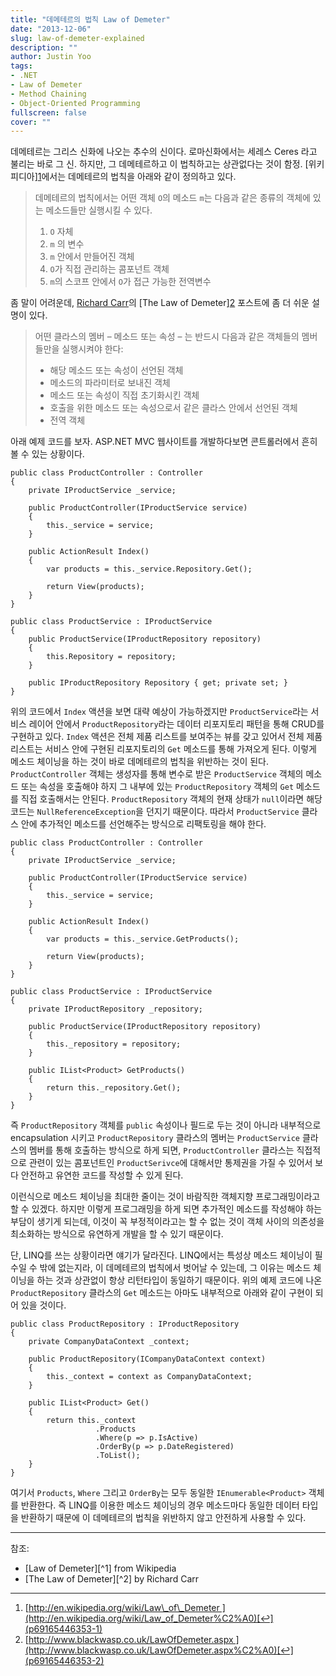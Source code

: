 ```yaml
---
title: "데메테르의 법칙 Law of Demeter"
date: "2013-12-06"
slug: law-of-demeter-explained
description: ""
author: Justin Yoo
tags:
- .NET
- Law of Demeter
- Method Chaining
- Object-Oriented Programming
fullscreen: false
cover: ""
---
```


데메테르는 그리스 신화에 나오는 추수의 신이다. 로마신화에서는 세레스 Ceres 라고 불리는 바로 그 신. 하지만, 그 데메테르하고 이 법칙하고는 상관없다는 것이 함정. \[위키피디아\][1](p69165446353-1)에서는 데메테르의 법칙을 아래와 같이 정의하고 있다.

> 데메테르의 법칙에서는 어떤 객체 `O`의 메소드 `m`는 다음과 같은 종류의 객체에 있는 메소드들만 실행시킬 수 있다.
> 
> 1. `O` 자체
> 2. `m` 의 변수
> 3. `m` 안에서 만들어진 객체
> 4. `O`가 직접 관리하는 콤포넌트 객체
> 5. `m`의 스코프 안에서 `O`가 접근 가능한 전역변수

좀 말이 어려운데, [Richard Carr](http://www.blackwasp.co.uk/FAQ.aspx)의 \[The Law of Demeter\][2](p69165446353-2) 포스트에 좀 더 쉬운 설명이 있다.

> 어떤 클라스의 멤버 – 메소드 또는 속성 – 는 반드시 다음과 같은 객체들의 멤버들만을 실행시켜야 한다:
> 
> - 해당 메소드 또는 속성이 선언된 객체
> - 메소드의 파라미터로 보내진 객체
> - 메소드 또는 속성이 직접 초기화시킨 객체
> - 호출을 위한 메소드 또는 속성으로서 같은 클라스 안에서 선언된 객체
> - 전역 객체

아래 예제 코드를 보자. ASP.NET MVC 웹사이트를 개발하다보면 콘트롤러에서 흔히 볼 수 있는 상황이다.

```
public class ProductController : Controller
{
    private IProductService _service;

    public ProductController(IProductService service)
    {
        this._service = service;
    }

    public ActionResult Index()
    {
        var products = this._service.Repository.Get();

        return View(products);        
    }
}

public class ProductService : IProductService
{
    public ProductService(IProductRepository repository)
    {
        this.Repository = repository;
    }

    public IProductRepository Repository { get; private set; }
}

```

위의 코드에서 `Index` 액션을 보면 대략 예상이 가능하겠지만 `ProductService`라는 서비스 레이어 안에서 `ProductRepository`라는 데이터 리포지토리 패턴을 통해 CRUD를 구현하고 있다. `Index` 액션은 전체 제품 리스트를 보여주는 뷰를 갖고 있어서 전체 제품 리스트는 서비스 안에 구현된 리포지토리의 `Get` 메소드를 통해 가져오게 된다. 이렇게 메소드 체이닝을 하는 것이 바로 데메테르의 법칙을 위반하는 것이 된다. `ProductController` 객체는 생성자를 통해 변수로 받은 `ProductService` 객체의 메소드 또는 속성을 호출해야 하지 그 내부에 있는 `ProductRepository` 객체의 `Get` 메소드를 직접 호출해서는 안된다. `ProductRepository` 객체의 현재 상태가 `null`이라면 해당 코드는 `NullReferenceException`을 던지기 때문이다. 따라서 `ProductService` 클라스 안에 추가적인 메소드를 선언해주는 방식으로 리팩토링을 해야 한다.

```
public class ProductController : Controller
{
    private IProductService _service;

    public ProductController(IProductService service)
    {
        this._service = service;
    }

    public ActionResult Index()
    {
        var products = this._service.GetProducts();

        return View(products);        
    }
}

public class ProductService : IProductService
{
    private IProductRepository _repository;

    public ProductService(IProductRepository repository)
    {
        this._repository = repository;
    }

    public IList<Product> GetProducts()
    {
        return this._repository.Get();
    }
}

```

즉 `ProductRepository` 객체를 `public` 속성이나 필드로 두는 것이 아니라 내부적으로 encapsulation 시키고 `ProductRepository` 클라스의 멤버는 `ProductService` 클라스의 멤버를 통해 호출하는 방식으로 하게 되면, `ProductController` 클라스는 직접적으로 관련이 있는 콤포넌트인 `ProductSerivce`에 대해서만 통제권을 가질 수 있어서 보다 안전하고 유연한 코드를 작성할 수 있게 된다.

이런식으로 메소드 체이닝을 최대한 줄이는 것이 바람직한 객체지향 프로그래밍이라고 할 수 있겠다. 하지만 이렇게 프로그래밍을 하게 되면 추가적인 메소드를 작성해야 하는 부담이 생기게 되는데, 이것이 꼭 부정적이라고는 할 수 없는 것이 객체 사이의 의존성을 최소화하는 방식으로 유연하게 개발을 할 수 있기 때문이다.

단, LINQ를 쓰는 상황이라면 얘기가 달라진다. LINQ에서는 특성상 메소드 체이닝이 필수일 수 밖에 없는지라, 이 데메테르의 법칙에서 벗어날 수 있는데, 그 이유는 메소드 체이닝을 하는 것과 상관없이 항상 리턴타입이 동일하기 때문이다. 위의 예제 코드에 나온 `ProductRepository` 클라스의 `Get` 메소드는 아마도 내부적으로 아래와 같이 구현이 되어 있을 것이다.

```
public class ProductRepository : IProductRepository
{
    private CompanyDataContext _context;

    public ProductRepository(ICompanyDataContext context)
    {
        this._context = context as CompanyDataContext;
    }

    public IList<Product> Get()
    {
        return this._context
                   .Products
                   .Where(p => p.IsActive)
                   .OrderBy(p => p.DateRegistered)
                   .ToList();
    }
}

```

여기서 `Products`, `Where` 그리고 `OrderBy`는 모두 동일한 `IEnumerable<Product>` 객체를 반환한다. 즉 LINQ를 이용한 메소드 체이닝의 경우 메소드마다 동일한 데이터 타입을 반환하기 때문에 이 데메테르의 법칙을 위반하지 않고 안전하게 사용할 수 있다.

* * *

참조:

- \[Law of Demeter\]\[^1\] from Wikipedia
- \[The Law of Demeter\]\[^2\] by Richard Carr

* * *

1. [http://en.wikipedia.org/wiki/Law\_of\_Demeter ](http://en.wikipedia.org/wiki/Law_of_Demeter%C2%A0)[↩](p69165446353-1)
2. [http://www.blackwasp.co.uk/LawOfDemeter.aspx ](http://www.blackwasp.co.uk/LawOfDemeter.aspx%C2%A0)[↩](p69165446353-2)
